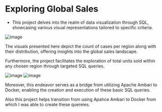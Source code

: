 # Exploring Global Sales
- This project delves into the realm of data visualization through SQL, showcasing various visual representations tailored to specific criteria.
  
![image](https://github.com/Mohammed-a-ali01/World-Sales-/assets/81397577/dd1fa366-2576-4174-9be9-6a97b11f52f9)

The visuals presented here depict the count of cases per region along with their distribution, offering insights into the global sales landscape.

Furthermore, the project facilitates the exploration of total units sold within any chosen region through targeted SQL queries.

![image](https://github.com/Mohammed-a-ali01/World-Sales-/assets/81397577/bb743956-6674-4008-9acc-991f79399cb4)
![image](https://github.com/Mohammed-a-ali01/World-Sales-/assets/81397577/0e83e471-ed2a-4bf0-b041-50223d940d66)

Moreover, this endeavor serves as a bridge from utilizing Apache Ambari to Docker, enabling the creation and execution of these basic SQL queries.

Also this project helps transition from using Apahce Ambari to Docker from which I was able to create these quereies.


